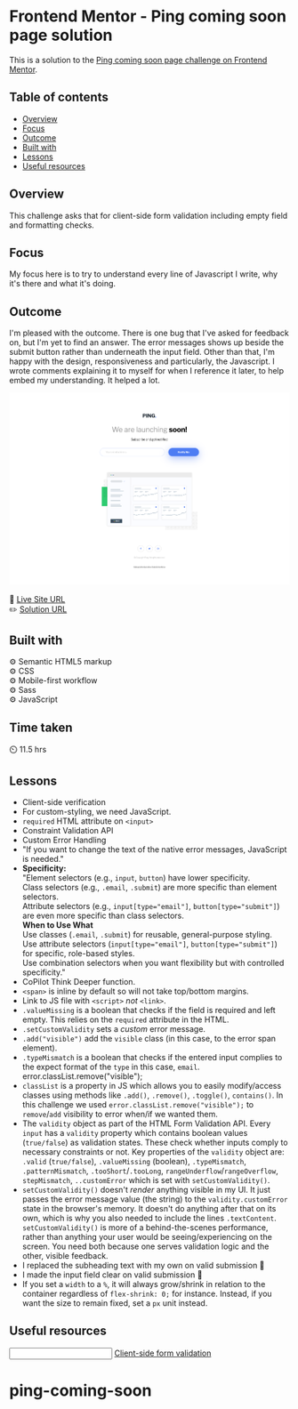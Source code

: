 # Frontend Mentor - Ping coming soon page solution

This is a solution to the [Ping coming soon page challenge on Frontend Mentor](https://www.frontendmentor.io/challenges/ping-single-column-coming-soon-page-5cadd051fec04111f7b848da).

## Table of contents

- [Overview](#overview)
- [Focus](#focus)
- [Outcome](#outcome)
- [Built with](#built-with)
- [Lessons](#lessons)
- [Useful resources](#useful-resources)

## Overview

This challenge asks that for client-side form validation including empty field and formatting checks.

## Focus

My focus here is to try to understand every line of Javascript I write, why it's there and what it's doing.

## Outcome

I'm pleased with the outcome. There is one bug that I've asked for feedback on, but I'm yet to find an answer. The error messages shows up beside the submit button rather than underneath the input field. Other than that, I'm happy with the design, responsiveness and particularly, the Javascript. I wrote comments explaining it to myself for when I reference it later, to help embed my understanding. It helped a lot.

![](images/desktop.png)

:jigsaw: [Live Site URL](https://i000o.github.io/ping-coming-soon/)  
:pencil2: [Solution URL](https://www.frontendmentor.io/solutions/ping-coming-soon-js-client-side-validation-1zJWY-pAyD)

## Built with

:gear: Semantic HTML5 markup  
:gear: CSS  
:gear: Mobile-first workflow  
:gear: Sass  
:gear: JavaScript

## Time taken

:timer_clock: 11.5 hrs

## Lessons

- Client-side verification
- For custom-styling, we need JavaScript.
- `required` HTML attribute on `<input>`
- Constraint Validation API
- Custom Error Handling
- "If you want to change the text of the native error messages, JavaScript is needed."
- **Specificity:**  
  "Element selectors (e.g., `input`, `button`) have lower specificity.  
  Class selectors (e.g., `.email`, `.submit`) are more specific than element selectors.  
  Attribute selectors (e.g., `input[type="email"]`, `button[type="submit"]`) are even more specific than class selectors.  
  **When to Use What**  
  Use classes (`.email`, `.submit`) for reusable, general-purpose styling.  
  Use attribute selectors (`input[type="email"]`, `button[type="submit"]`) for specific, role-based styles.  
  Use combination selectors when you want flexibility but with controlled specificity."
- CoPilot Think Deeper function.
- `<span>` is inline by default so will not take top/bottom margins.
- Link to JS file with `<script>` _not_ `<link>`.
- `.valueMissing` is a boolean that checks if the field is required and left empty. This relies on the `required` attribute in the HTML.
- `.setCustomValidity` sets a _custom_ error message.
- `.add("visible")` add the `visible` class (in this case, to the error span element).
- `.typeMismatch` is a boolean that checks if the entered input complies to the expect format of the `type` in this case, `email`.
  error.classList.remove("visible");
- `classList` is a property in JS which allows you to easily modify/access classes using methods like `.add()`, `.remove()`, `.toggle()`, `contains()`. In this challenge we used `error.classList.remove("visible");` to `remove`/`add` visibility to error when/if we wanted them.
- The `validity` object as part of the HTML Form Validation API. Every `input` has a `validity` property which contains boolean values (`true/false`) as validation states. These check whether inputs comply to necessary constraints or not. Key properties of the `validity` object are: `.valid` (`true/false`), `.valueMissing` (boolean), `.typeMismatch`, `.patternMismatch`, `.tooShort`/`.tooLong`, `rangeUnderflow`/`rangeOverflow`, `stepMismatch`, `..customError` which is set with `setCustomValidity()`.
- `setCustomValidity()` doesn't _render_ anything visible in my UI. It just passes the error message value (the string) to the `validity.customError` state in the browser's memory. It doesn't do anything after that on its own, which is why you also needed to include the lines `.textContent`. `setCustomValidity()` is more of a behind-the-scenes performance, rather than anything your user would be seeing/experiencing on the screen. You need both because one serves validation logic and the other, visible feedback.
- I replaced the subheading text with my own on valid submission :slightly_smiling_face:
- I made the input field clear on valid submission :slightly_smiling_face:
- If you set a `width` to a `%`, it will always grow/shrink in relation to the container regardless of `flex-shrink: 0;` for instance. Instead, if you want the size to remain fixed, set a `px` unit instead.

## Useful resources

[<input type="email">](https://developer.mozilla.org/en-US/docs/Web/HTML/Element/input/email)
[Client-side form validation](https://developer.mozilla.org/en-US/docs/Learn_web_development/Extensions/Forms/Form_validation)

# ping-coming-soon
